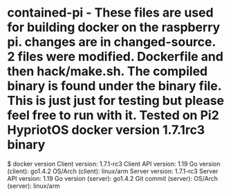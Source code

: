 # contained-pi - These files are used for building docker on the raspberry pi.  changes are in changed-source. 2 files were modified. Dockerfile and then hack/make.sh.  The compiled binary is found under the binary file.  This is just just for testing but please feel free to run with it.  Tested on Pi2 HypriotOS docker version 1.7.1rc3 binary


$ docker version
Client version: 1.7.1-rc3
Client API version: 1.19
Go version (client): go1.4.2
OS/Arch (client): linux/arm
Server version: 1.7.1-rc3
Server API version: 1.19
Go version (server): go1.4.2
Git commit (server):
OS/Arch (server): linux/arm
